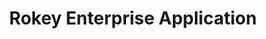 ---
title: "Rokey Enterprise Application"
url: /kambia/rokey-enterprise-application/
shop: Autowerkstatt
---